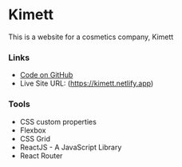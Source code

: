 # Kimett

This is a website for a cosmetics company, Kimett

### Links

- [Code on GitHub](https://github.com/ikennaezef/kimett-cosmetics/)
- Live Site URL: (https://kimett.netlify.app)


### Tools

- CSS custom properties
- Flexbox
- CSS Grid
- ReactJS - A JavaScript Library
- React Router